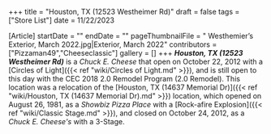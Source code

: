 +++
title = "Houston, TX (12523 Westheimer Rd)"
draft = false
tags = ["Store List"]
date = 11/22/2023

[Article]
startDate = ""
endDate = ""
pageThumbnailFile = " Westhemier’s Exterior, March 2022.jpg|Exterior, March 2022"
contributors = ["Pizzaman49","Cheeseclassic"]
gallery = []
+++
<b><i>Houston, TX (12523 Westheimer Rd)</b></i> is a <i>Chuck E. Cheese</i> that open on October 22, 2012 with a [Circles of Light]({{< ref "wiki/Circles of Light.md" >}}), and is still open to this day with the CEC 2018 2.0 Remodel Program (2.0 Remodel). This location was a relocation of the [Houston, TX (14637 Memorial Dr)]({{< ref "wiki/Houston, TX (14637 Memorial Dr).md" >}}) location, which opened on August 26, 1981, as a <i>Showbiz Pizza Place</i> with a [Rock-afire Explosion]({{< ref "wiki/Classic Stage.md" >}}), and closed on October 24, 2012, as a <i>Chuck E. Cheese's</i> with a 3-Stage.